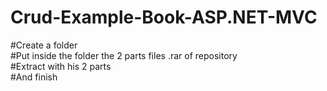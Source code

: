 # Crud-Example-Book-ASP.NET-MVC

#Create a folder <br>
#Put inside the folder the 2 parts files .rar of repository <br>
#Extract with his 2 parts <br>
#And finish
